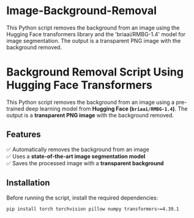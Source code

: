 # Image-Background-Removal
This Python script removes the background from an image using the Hugging Face transformers library and the 'briaai/RMBG-1.4' model for image segmentation. The output is a transparent PNG image with the background removed.

# Background Removal Script Using Hugging Face Transformers

This Python script removes the background from an image using a pre-trained deep learning model from **Hugging Face (`briaai/RMBG-1.4`)**. The output is a **transparent PNG image** with the background removed.

## Features
✅ Automatically removes the background from an image  
✅ Uses a **state-of-the-art image segmentation model**  
✅ Saves the processed image with a **transparent background**  

##  Installation
Before running the script, install the required dependencies:

```bash
pip install torch torchvision pillow numpy transformers>=4.39.1

